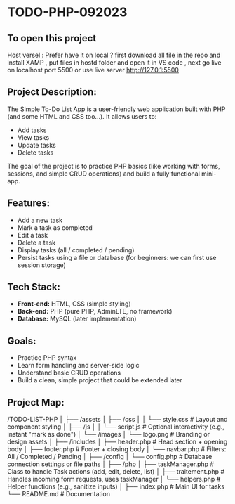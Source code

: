 # TODO-PHP-092023

## To open this project 
Host versel :
Prefer have it on local ? first download all file in the repo and install XAMP , put files in hostd folder and open it in VS code , next go live on localhost port 5500 or use live server http://127.0.1:5500

## Project Description:
The Simple To-Do List App is a user-friendly web application built with PHP (and some HTML and CSS too...). It allows users to:
- Add tasks
- View tasks
- Update tasks
- Delete tasks

The goal of the project is to practice PHP basics (like working with forms, sessions, and simple CRUD operations) and build a fully functional mini-app.

## Features:
- Add a new task
- Mark a task as completed
- Edit a task
- Delete a task
- Display tasks (all / completed / pending)
- Persist tasks using a file or database (for beginners: we can first use session storage)

## Tech Stack:
- **Front-end:** HTML, CSS (simple styling)
- **Back-end:** PHP (pure PHP, AdminLTE, no framework)
- **Database:** MySQL (later implementation)

## Goals:
- Practice PHP syntax
- Learn form handling and server-side logic
- Understand basic CRUD operations
- Build a clean, simple project that could be extended later

## Project Map:

/TODO-LIST-PHP
│
├── /assets
│   ├── /css
│   │    └── style.css         # Layout and component styling
│   ├── /js
│   │    └── script.js         # Optional interactivity (e.g., instant "mark as done")
│   └── /images
│        └── logo.png          # Branding or design assets
│
├── /includes
│   ├── header.php             # Head section + opening body
│   ├── footer.php             # Footer + closing body
│   └── navbar.php             # Filters: All / Completed / Pending
│
├── /config
│   └── config.php             # Database connection settings or file paths
│
├── /php
│   ├── taskManager.php        # Class to handle Task actions (add, edit, delete, list)
│   ├── traitement.php         # Handles incoming form requests, uses taskManager
│   └── helpers.php            # Helper functions (e.g., sanitize inputs)
│
├── index.php                   # Main UI for tasks
└── README.md                   # Documentation

